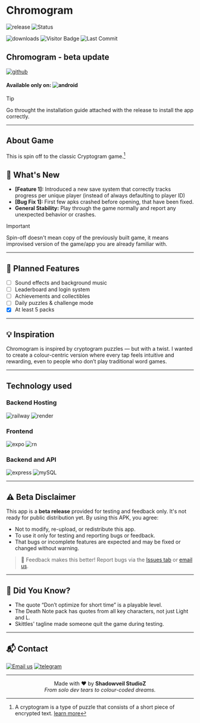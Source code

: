 # Chromogram

![release](https://img.shields.io/badge/release-v1.0.0--beta-orange?style=flat-square)
![Status](https://img.shields.io/badge/status-Alpha-orange?style=flat-square)


![downloads](https://img.shields.io/badge/downloads-4-brightgreen?style=flat)
![Visitor Badge](https://visitor-badge.laobi.icu/badge?page_id=Satviky.Chromogram&left_color=gray&right_color=slateblue)
![Last Commit](https://img.shields.io/github/last-commit/Satviky/Chromogram?style=flat&color=blueviolet)



## Chromogram - beta update
[![github](https://img.shields.io/badge/GET%20IT%20ON%20GitHub-black?style=for-the-badge&logo=github)](https://github.com/Satviky/Chromogram/releases)


#### Available only on: ![android](https://img.shields.io/badge/Android-0022dd?style=for-the-badge&logo=android&logoColor=white)

>[!tip]
>Go throught the installation guide attached with the release to install the app correctly.

---
## About Game
This is spin off to the classic Cryptogram game.[^1]
## 🎯 What's New
* **[Feature 1]:** Introduced a new save system that correctly tracks progress per unique player (instead of always defaulting to player ID)
* **[Bug Fix 1]:** First few apks crashed before opening, that have been fixed.
* **General Stability:** Play through the game normally and report any unexpected behavior or crashes.

>[!important]
>Spin-off doesn't mean copy of the previously built game, it means improvised version of the game/app you are already familiar with.

---

## 🔮 Planned Features
- [ ] Sound effects and background music
- [ ] Leaderboard and login system
- [ ] Achievements and collectibles
- [ ] Daily puzzles & challenge mode
- [x] At least 5 packs

---

## 💡 Inspiration
Chromogram is inspired by cryptogram puzzles — but with a twist. I wanted to create a colour-centric version where every tap feels intuitive and rewarding, even to people who don’t play traditional word games.

---

## Technology used
### Backend Hosting
![railway](https://img.shields.io/badge/Railway-131415?style=for-the-badge&logo=railway&logoColor=white)
![render](https://img.shields.io/badge/Render-46E3B7?style=for-the-badge&logo=render&logoColor=white)

### Frontend
![expo](https://img.shields.io/badge/Expo-1B1F23?style=for-the-badge&logo=expo&logoColor=white)
![rn](https://img.shields.io/badge/React_Native-20232A?style=for-the-badge&logo=react&logoColor=61DAFB)

### Backend and API
![express](https://img.shields.io/badge/Express%20js-000000?style=for-the-badge&logo=express&logoColor=white)
![mySQL](https://img.shields.io/badge/MySQL-005C84?style=for-the-badge&logo=mysql&logoColor=white)

---
## ⚠️ Beta Disclaimer

This app is a **beta release** provided for testing and feedback only. It's not ready for public distribution yet. By using this APK, you agree:

- Not to modify, re-upload, or redistribute this app.
- To use it only for testing and reporting bugs or feedback.
- That bugs or incomplete features are expected and may be fixed or changed without warning.

> 💬 Feedback makes this better! Report bugs via the [Issues tab](https://github.com/Satviky/Chromogram/issues) or [email us](mailto:it10800222125@gmail.com).

---

## 🥚 Did You Know?
- The quote “Don’t optimize for short time” is a playable level.
- The Death Note pack has quotes from all key characters, not just Light and L.
- Skittles' tagline made someone quit the game during testing.

---

## 📬 Contact
[![Email us](https://img.shields.io/badge/Gmail-D14836?style=plastic&logo=gmail&logoColor=white)](mailto:it10800222125@gmail.com)
[![telegram](https://img.shields.io/badge/Telegram-2CA5E0?style=plastic&logo=telegram&logoColor=white)](https://t.me/shadowveil_studioz)
<!--[![Discussions](https://img.shields.io/badge/Feedback-GitHub_Discussions-6e44ff?style=plastic&logo=github)](https://github.com/Satviky/Chromogram/discussions)-->


---

<p align="center">
  Made with ❤️ by <strong>Shadowveil StudioZ</strong><br/>
  <em>From solo dev tears to colour-coded dreams.</em>
</p>



[^1]: A cryptogram is a type of puzzle that consists of a short piece of encrypted text. [learn more](https://en.wikipedia.org/wiki/Cryptogram)
